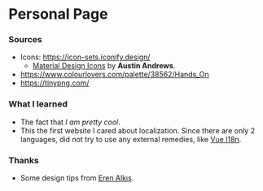 # Personal Page

### Sources
- Icons: https://icon-sets.iconify.design/
    - [Material Design Icons](https://materialdesignicons.com/) by **Austin Andrews**.
- https://www.colourlovers.com/palette/38562/Hands_On
- https://tinypng.com/

### What I learned
- The fact that *I am pretty cool*.
- This the first website I cared about localization. Since there are only 2 languages, did not try to use any external remedies, like [Vue I18n](https://kazupon.github.io/vue-i18n/).

### Thanks
- Some design tips from [Eren Alkış](https://www.youtube.com/erenalkis).